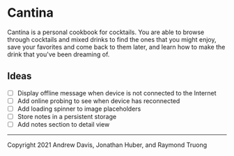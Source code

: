 # Cantina

Cantina is a personal cookbook for cocktails. You are able to browse through cocktails and mixed drinks to find the ones that you might enjoy, save your favorites and come back to them later, and learn how to make the drink that you've been dreaming of.

## Ideas
- [ ] Display offline message when device is not connected to the Internet
- [ ] Add online probing to see when device has reconnected
- [ ] Add loading spinner to image placeholders
- [ ] Store notes in a persistent storage
- [ ] Add notes section to detail view

----

Copyright 2021 Andrew Davis, Jonathan Huber, and Raymond Truong
